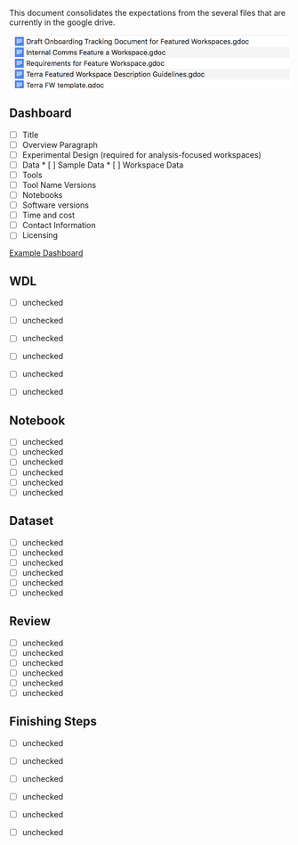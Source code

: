 This document consolidates the expectations from the several files that are currently in the google drive.

![Current documents in the drive](Terra_Documents.png)


## Dashboard

* [ ] Title  
* [ ] Overview Paragraph 
* [ ] Experimental Design (required for analysis-focused workspaces) 
* [ ] Data
      * [ ] Sample Data
      * [ ] Workspace Data
* [ ] Tools
* [ ] Tool Name Versions 
* [ ] Notebooks 
* [ ] Software versions
* [ ] Time and cost
* [ ] Contact Information
* [ ] Licensing

[Example Dashboard](Example_Dashboard.png)

## WDL

* [ ] unchecked 
* [ ] unchecked 
* [ ] unchecked 
* [ ] unchecked 
* [ ] unchecked 
* [ ] unchecked 


## Notebook

* [ ] unchecked 
* [ ] unchecked 
* [ ] unchecked 
* [ ] unchecked 
* [ ] unchecked 
* [ ] unchecked 

## Dataset 

* [ ] unchecked 
* [ ] unchecked 
* [ ] unchecked 
* [ ] unchecked 
* [ ] unchecked 
* [ ] unchecked 

## Review

* [ ] unchecked 
* [ ] unchecked 
* [ ] unchecked 
* [ ] unchecked 
* [ ] unchecked 
* [ ] unchecked 

## Finishing Steps

* [ ] unchecked 
* [ ] unchecked 
* [ ] unchecked 
* [ ] unchecked 
* [ ] unchecked 
* [ ] unchecked 



